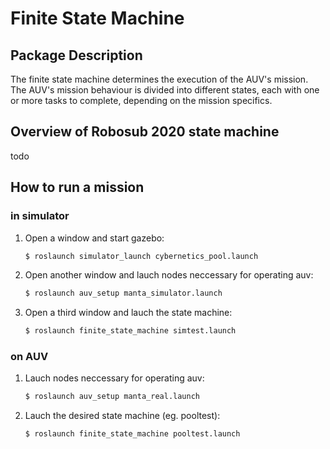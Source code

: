 # Finite State Machine

## Package Description

The finite state machine determines the execution of the AUV's mission. The AUV's mission behaviour is divided into different states, each with one or more tasks to complete, depending on the mission specifics. 

## Overview of Robosub 2020 state machine

todo

## How to run a mission 

### in simulator

1. Open a window and start gazebo:
	```bash
	$ roslaunch simulator_launch cybernetics_pool.launch
	```

2. Open another window and lauch nodes neccessary for operating auv:
	```bash
	$ roslaunch auv_setup manta_simulator.launch 
	```

3. Open a third window and lauch the state machine: 
	```bash
	$ roslaunch finite_state_machine simtest.launch
	```

### on AUV

1. Lauch nodes neccessary for operating auv:
	```bash
	$ roslaunch auv_setup manta_real.launch 
	```

1. Lauch the desired state machine (eg. pooltest): 
	```bash
	$ roslaunch finite_state_machine pooltest.launch
	```